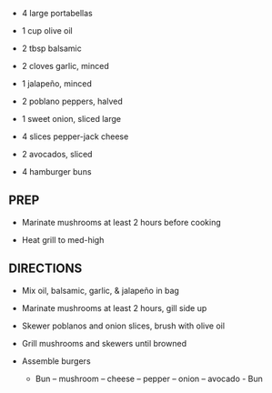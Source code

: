 - 4 large portabellas

- 1 cup olive oil

- 2 tbsp balsamic

- 2 cloves garlic, minced

- 1 jalapeño, minced

- 2 poblano peppers, halved

- 1 sweet onion, sliced large

- 4 slices pepper-jack cheese

- 2 avocados, sliced

- 4 hamburger buns

## PREP

- Marinate mushrooms at least 2 hours before cooking

- Heat grill to med-high

## DIRECTIONS

- Mix oil, balsamic, garlic, & jalapeño in bag

- Marinate mushrooms at least 2 hours, gill side up

- Skewer poblanos and onion slices, brush with olive oil

- Grill mushrooms and skewers until browned

- Assemble burgers

  - Bun – mushroom – cheese – pepper – onion – avocado - Bun
